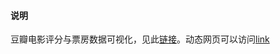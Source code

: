 ﻿#### 说明

豆瓣电影评分与票房数据可视化，见此[链接](https://kaiwang0112006.github.io/movieViz/movieViz.html)。动态网页可以访问[link](http://tasteofdata.com/movie_visualization/douban_box)
